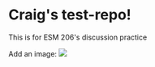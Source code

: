 # Craig's test-repo!

This is for ESM 206's discussion practice

Add an image:
![](https://octodex.github.com/images/scubatocat.png)

